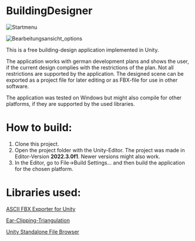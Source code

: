 # BuildingDesigner
![Startmenu](https://github.com/Skaleee/BuildingDesigner/assets/78816681/9deb7041-571a-4397-935a-9abf0d53b05d)

![Bearbeitungsansicht_options](https://github.com/Skaleee/BuildingDesigner/assets/78816681/5abdcc99-f57a-421c-8903-fd12c9d2999c)

This is a free building-design application implemented in Unity. 

The application works with german development plans and shows the user, if the current design complies with the restrictions of the plan. Not all restrictions are supported by the application.
The designed scene can be exported as a project file for later editing or as FBX-file for use in other software.

The application was tested on Windows but might also compile for other platforms, if they are supported by the used libraries.

# How to build:
1. Clone this project.
2. Open the project folder with the Unity-Editor. The project was made in Editor-Version __2022.3.0f1__. Newer versions might also work.
3. In the Editor, go to File->Build Settings... and then build the application for the chosen platform.

# Libraries used:
[ASCII FBX Exporter for Unity](https://github.com/KellanHiggins/AsciiFBXExporterForUnity) 

[Ear-Clipping-Triangulation](https://github.com/SebLague/Ear-Clipping-Triangulation)

[Unity Standalone File Browser](https://github.com/gkngkc/UnityStandaloneFileBrowser)
